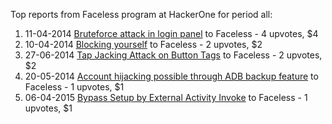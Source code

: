Top reports from Faceless program at HackerOne for period all:

1. 11-04-2014 [Bruteforce attack in login panel](https://hackerone.com/reports/7270) to Faceless - 4 upvotes, $4
2. 10-04-2014 [Blocking yourself](https://hackerone.com/reports/6826) to Faceless - 2 upvotes, $2
3. 27-06-2014 [Tap Jacking Attack on Button Tags](https://hackerone.com/reports/17766) to Faceless - 2 upvotes, $2
4. 20-05-2014 [Account hijacking possible through ADB backup feature](https://hackerone.com/reports/12617) to Faceless - 1 upvotes, $1
5. 06-04-2015 [Bypass Setup by External Activity Invoke](https://hackerone.com/reports/55064) to Faceless - 1 upvotes, $1
